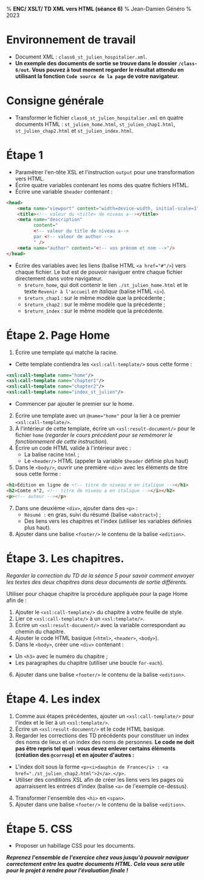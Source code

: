 % __ENC/ XSLT/ TD XML vers HTML (séance 6)__
% Jean-Damien Généro
% 2023

# Environnement de travail

- Document XML : `class6_st_julien_hospitalier.xml`.
- **Un exemple des documents de sortie se trouve dans le dossier `/class-6/out`. Vous pouvez à tout moment regarder le résultat attendu en utilisant la fonction `Code source de la page` de votre navigateur.**

# Consigne générale

- Transformer le fichier `class6_st_julien_hospitalier.xml` en quatre documents HTML : `st_julien_home.html`, `st_julien_chap1.html`, `st_julien_chap2.html` et `st_julien_index.html`.

# Étape 1

- Paramétrer l'en-tête XSL et l'instruction `output` pour une transformation vers HTML.
- Écrire quatre variables contenant les noms des quatre fichiers HTML.
- Écrire une variable `$header` contenant :

```html
<head>
    <meta name="viewport" content="width=device-width, initial-scale=1"/>
    <title><!-- valeur du <title> de niveau a--></title>
    <meta name="description"
    	  content="
    	  <!-- valeur du title de niveau a--> 
    	  par <!-- valeur de author -->
    	  " />
    <meta name="author" content="<!-- vos prénom et nom -->"/>
</head>
```

- Écrire des variables avec les liens (balise HTML `<a href="#"/>`) vers chaque fichier. Le but est de pouvoir naviguer entre chaque fichier directement dans votre navigateur.
  - `$return_home`, qui doit contenir le lien `./st_julien_home.html` et le texte `Revenir à l'accueil` _en italique_ (balise HTML `<i>`).
  - `$return_chap1` : sur le même modèle que la précédente ;
  - `$return_chap2` : sur le même modèle que la précédente ;
  - `$return_index` : sur le même modèle que la précédente.

# Étape 2. Page Home

1. Écrire une template qui matche la racine.
  - Cette template contiendra les ``<xsl:call-template/>`` sous cette forme :
```xml
<xsl:call-template name="home"/>
<xsl:call-template name="chapter1"/>
<xsl:call-template name="chapter2"/>
<xsl:call-template name="index_st_julien"/>
```
  - Commencer par ajouter le premier sur le home.
2. Écrire une template avec un `@name="home"` pour la lier à ce premier ``<xsl:call-template/>``.
3. À l'intérieur de cette template, écrire un `<xsl:result-document/>` pour le fichier `home` (_regarder le cours précédent pour se remémorer le fonctionnement de cette instruction_).
4. Écrire un code HTML valide à l'intérieur avec :
	- La balise racine `html` ;
	- Le `<header/>` HTML (appeler la variable `$header` définie plus haut)
5. Dans le `<body/>`, ouvrir une première `<div>` avec les éléments de titre sous cette forme :

```html
<h1>Édition en ligne de <!-- titre de niveau m en italique --></h1>
<h2>Comte n°2, <!-- titre de niveau a en italique --></i></h2>
<p><!-- auteur --></p>
```

7. Dans une deuxième `<div>`, ajouter dans des `<p>` : 
	- `Résumé :` en gras, suivi du résumé (balise `<abstract>`) ;
	- Des liens vers les chapitres et l'index (utiliser les variables définies plus haut).
8. Ajouter dans une balise `<footer/>` le contenu de la balise `<edition>`.

# Étape 3. Les chapitres.

_Regarder la correction du TD de la séance 5 pour savoir comment envoyer les textes des deux chapitres dans deux documents de sortie différents._

Utiliser pour chaque chapitre la procédure appliquée pour la page Home afin de :

1. Ajouter le `<xsl:call-template/>` du chapitre à votre feuille de style.
2. Lier ce `<xsl:call-template/>` à un `<xsl:template/>`.
3. Écrire un `<xsl:result-document/>` avec la variable correspondant au chemin du chapitre.
4. Ajouter le code HTML basique (`<html>`, `<header>`, `<body>`).
5. Dans le `<body>`, créer une `<div>` contenant :
  - Un `<h3>` avec le numéro du chapitre ;
  - Les paragraphes du chapitre (utiliser une boucle `for-each`).
6. Ajouter dans une balise `<footer/>` le contenu de la balise `<edition>`.

# Étape 4. Les index

1. Comme aux étapes précédentes, ajouter un `<xsl:call-template/>` pour l'index et le lier à un `<xsl:template/>`.
2. Écrire un `<xsl:result-document/>` et le code HTML basique.
3. Regarder les corrections des TD précédents pour constituer un index des noms de lieux et un index des noms de personnes. **Le code ne doit pas être repris tel quel : vous devez enlever certains éléments (création des `@corresp`) et en ajouter d'autres :**
  - L'index doit sous la forme `<p><i>dauphin de France</i> : <a href="./st_julien_chap2.html">2</a>.</p>`.
  - Utiliser des conditions XSL afin de créer les liens vers les pages où aparraissent les entrées d'index (balise `<a>` de l'exemple ce-dessus).
4. Transformer l'ensemble des `<hi>` en `<span>`.
5. Ajouter dans une balise `<footer/>` le contenu de la balise `<edition>`.

# Étape 5. CSS

- Proposer un habillage CSS pour les documents.



_**Reprenez l'ensemble de l'exercice chez vous jusqu'à pouvoir naviguer correctement entre les quatre documents HTML. Cela vous sera utile pour le projet à rendre pour l'évaluation finale !**_